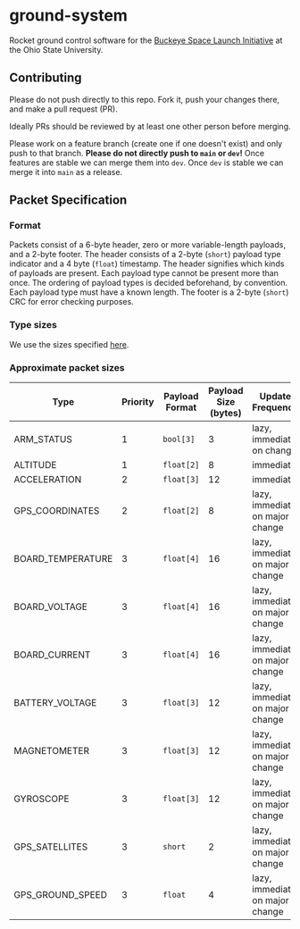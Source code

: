 # ground-system

Rocket ground control software for the [Buckeye Space Launch Initiative](https://bsli.space/) at the Ohio State University.

## Contributing

Please do not push directly to this repo. Fork it, push your changes there, and make a pull request (PR).

Ideally PRs should be reviewed by at least one other person before merging.

Please work on a feature branch (create one if one doesn't exist) and only push to that branch. **Please do not directly push to `main` or `dev`!** Once features are stable we can merge them into `dev`. Once `dev` is stable we can merge it into `main` as a release.

## Packet Specification

### Format

Packets consist of a 6-byte header, zero or more variable-length payloads, and a 2-byte footer. The header consists of a 2-byte (`short`) payload type indicator and a 4 byte (`float`) timestamp. The header signifies which kinds of payloads are present. Each payload type cannot be present more than once. The ordering of payload types is decided beforehand, by convention. Each payload type must have a known length. The footer is a 2-byte (`short`) CRC for error checking purposes.

### Type sizes

We use the sizes specified [here](https://docs.python.org/3/library/struct.html#format-characters).

### Approximate packet sizes

| Type              | Priority | Payload Format | Payload Size (bytes) | Update Frequency                |
|-------------------|----------|----------------|----------------------|---------------------------------|
| ARM_STATUS        | 1        | `bool[3]`      | 3                    | lazy, immediate on change       |
| ALTITUDE          | 1        | `float[2]`     | 8                    | immediate                       |
| ACCELERATION      | 2        | `float[3]`     | 12                   | immediate                       |
| GPS_COORDINATES   | 2        | `float[2]`     | 8                    | lazy, immediate on major change |
| BOARD_TEMPERATURE | 3        | `float[4]`     | 16                   | lazy, immediate on major change |
| BOARD_VOLTAGE     | 3        | `float[4]`     | 16                   | lazy, immediate on major change |
| BOARD_CURRENT     | 3        | `float[4]`     | 16                   | lazy, immediate on major change |
| BATTERY_VOLTAGE   | 3        | `float[3]`     | 12                   | lazy, immediate on major change |
| MAGNETOMETER      | 3        | `float[3]`     | 12                   | lazy, immediate on major change |
| GYROSCOPE         | 3        | `float[3]`     | 12                   | lazy, immediate on major change |
| GPS_SATELLITES    | 3        | `short`        | 2                    | lazy, immediate on major change |
| GPS_GROUND_SPEED  | 3        | `float`        | 4                    | lazy, immediate on major change |

